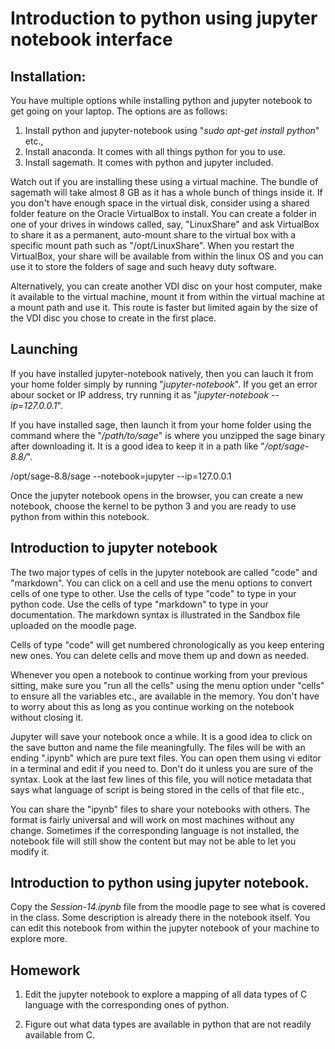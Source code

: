 # Introduction to python using jupyter notebook interface


## Installation:

You have multiple options while installing python and jupyter notebook
to get going on your laptop. The options are as follows:

1.  Install python and jupyter-notebook using "*sudo apt-get install
    python*" etc.,
2.  Install anaconda. It comes with all things python for you to use.
3.  Install sagemath. It comes with python and jupyter included.

Watch out if you are installing these using a virtual machine. The
bundle of sagemath will take almost 8 GB as it has a whole bunch of
things inside it. If you don't have enough space in the virtual disk,
consider using a shared folder feature on the Oracle VirtualBox to
install. You can create a folder in one of your drives in windows
called, say, "LinuxShare" and ask VirtualBox to share it as a permanent,
auto-mount share to the virtual box with a specific mount path such as
"/opt/LinuxShare". When you restart the VirtualBox, your share will be
available from within the linux OS and you can use it to store the
folders of sage and such heavy duty software.

Alternatively, you can create another VDI disc on your host computer,
make it available to the virtual machine, mount it from within the
virtual machine at a mount path and use it. This route is faster but
limited again by the size of the VDI disc you chose to create in the
first place.

## Launching

If you have installed jupyter-notebook natively, then you can lauch it
from your home folder simply by running "*jupyter-notebook*". If you get
an error abour socket or IP address, try running it as
"*jupyter-notebook \--ip=127.0.0.1*".

If you have installed sage, then launch it from your home folder using
the command where the "*/path/to/sage*" is where you unzipped the sage
binary after downloading it. It is a good idea to keep it in a path like
"*/opt/sage-8.8/*".

/opt/sage-8.8/sage \--notebook=jupyter \--ip=127.0.0.1

Once the jupyter notebook opens in the browser, you can create a new
notebook, choose the kernel to be python 3 and you are ready to use
python from within this notebook.

## Introduction to jupyter notebook

The two major types of cells in the jupyter notebook are called "code"
and "markdown". You can click on a cell and use the menu options to
convert cells of one type to other. Use the cells of type "code" to type
in your python code. Use the cells of type "markdown" to type in your
documentation. The markdown syntax is illustrated in the Sandbox file
uploaded on the moodle page.

Cells of type "code" will get numbered chronologically as you keep
entering new ones. You can delete cells and move them up and down as
needed.

Whenever you open a notebook to continue working from your previous
sitting, make sure you "run all the cells" using the menu option under
"cells" to ensure all the variables etc., are available in the memory.
You don't have to worry about this as long as you continue working on
the notebook without closing it.

Jupyter will save your notebook once a while. It is a good idea to click
on the save button and name the file meaningfully. The files will be
with an ending ".ipynb" which are pure text files. You can open them
using vi editor in a terminal and edit if you need to. Don't do it
unless you are sure of the syntax. Look at the last few lines of this
file, you will notice metadata that says what language of script is
being stored in the cells of that file etc.,

You can share the "ipynb" files to share your notebooks with others. The
format is fairly universal and will work on most machines without any
change. Sometimes if the corresponding language is not installed, the
notebook file will still show the content but may not be able to let you
modify it.

## Introduction to python using jupyter notebook.

Copy the *Session-14.ipynb* file from the moodle page to see what is
covered in the class. Some description is already there in the notebook
itself. You can edit this notebook from within the jupyter notebook of
your machine to explore more.

## Homework

1. Edit the jupyter notebook to explore a mapping of all data types
of C language with the corresponding ones of python.

2. Figure out what data types are available in python that are not
readily available from C.
